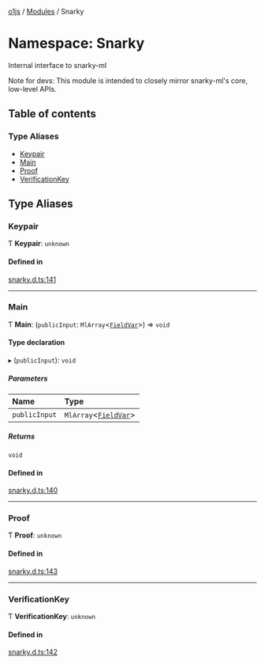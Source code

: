 [o1js](../README.md) / [Modules](../modules.md) / Snarky

# Namespace: Snarky

Internal interface to snarky-ml

Note for devs: This module is intended to closely mirror snarky-ml's core, low-level APIs.

## Table of contents

### Type Aliases

- [Keypair](Snarky.md#keypair)
- [Main](Snarky.md#main)
- [Proof](Snarky.md#proof)
- [VerificationKey](Snarky.md#verificationkey)

## Type Aliases

### Keypair

Ƭ **Keypair**: `unknown`

#### Defined in

[snarky.d.ts:141](https://github.com/o1-labs/o1js/blob/fec4d35f/src/snarky.d.ts#L141)

___

### Main

Ƭ **Main**: (`publicInput`: `MlArray`<[`FieldVar`](../modules.md#fieldvar-1)\>) => `void`

#### Type declaration

▸ (`publicInput`): `void`

##### Parameters

| Name | Type |
| :------ | :------ |
| `publicInput` | `MlArray`<[`FieldVar`](../modules.md#fieldvar-1)\> |

##### Returns

`void`

#### Defined in

[snarky.d.ts:140](https://github.com/o1-labs/o1js/blob/fec4d35f/src/snarky.d.ts#L140)

___

### Proof

Ƭ **Proof**: `unknown`

#### Defined in

[snarky.d.ts:143](https://github.com/o1-labs/o1js/blob/fec4d35f/src/snarky.d.ts#L143)

___

### VerificationKey

Ƭ **VerificationKey**: `unknown`

#### Defined in

[snarky.d.ts:142](https://github.com/o1-labs/o1js/blob/fec4d35f/src/snarky.d.ts#L142)
